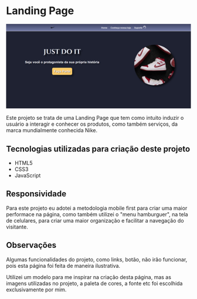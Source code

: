 <h1>Landing Page</h1>

<img src="imagens/print-tela.png">

<p>
    Este projeto se trata de uma Landing Page que tem como intuito induzir o usuário a interagir e conhecer os produtos, como também serviços, da marca mundialmente conhecida Nike.
</p>

<h2>Tecnologias utilizadas para criação deste projeto</h2>

<ul>
    <li>HTML5
    <li>CSS3
    <li>JavaScript
</ul>

<h2>Responsividade</h2>

<p>
    Para este projeto eu adotei a metodologia mobile first para criar uma maior performace na página, como também utilizei o "menu hamburguer", na tela de celulares, para criar uma maior organização e facilitar a navegação do visitante.
</p>

<h2>Observações</h2>

<p>
    Algumas funcionalidades do projeto, como links, botão, não irão funcionar, pois esta página foi feita de maneira ilustrativa.
</p>    

<p>
    Utilizei um modelo para me inspirar na criação desta página, mas as imagens utilizadas no projeto, a paleta de cores, a fonte etc foi escolhida exclusivamente por mim.
</p>    


 
